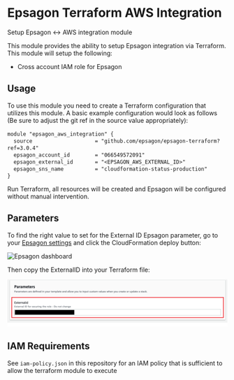 # Epsagon Terraform AWS Integration

Setup Epsagon <-> AWS integration module

This module provides the ability to setup Epsagon integration via Terraform. This module will setup the following:

- Cross account IAM role for Epsagon

## Usage

To use this module you need to create a Terraform configuration that utilizes this module. A basic example configuration would look as follows (Be sure to adjust the git ref in the source value appropriately):

```hcl
module "epsagon_aws_integration" {
  source                    = "github.com/epsagon/epsagon-terraform?ref=3.0.4"
  epsagon_account_id        = "066549572091"
  epsagon_external_id       = "<EPSAGON_AWS_EXTERNAL_ID>"
  epsagon_sns_name          = "cloudformation-status-production"
}
```

Run Terraform, all resources will be created and Epsagon will be configured without manual intervention.

## Parameters

To find the right value to set for the External ID Epsagon parameter, go to your [Epsagon settings](https://dashboard.epsagon.com/settings/cloudformation) and click the CloudFormation deploy button:

![Epsagon dashboard](./img/epsagon_dashboard.png)

Then copy the ExternalID into your Terraform file:

![CloudFormation parameters](./img/cloudformation_params.png)

## IAM Requirements

See `iam-policy.json` in this repository for an IAM policy that is sufficient to allow the terraform module to execute

